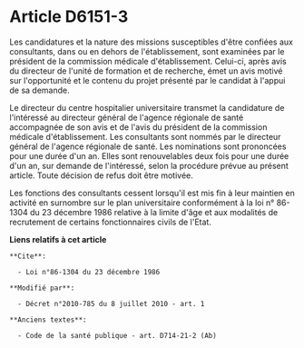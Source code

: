 # Article D6151-3

Les candidatures et la nature des missions susceptibles d'être confiées aux consultants, dans ou en dehors de
l'établissement, sont examinées par le président de la commission médicale d'établissement. Celui-ci, après avis du directeur
de l'unité de formation et de recherche, émet un avis motivé sur l'opportunité et le contenu du projet présenté par le
candidat à l'appui de sa demande.

Le directeur du centre hospitalier universitaire transmet la candidature de l'intéressé au directeur général de l'agence
régionale de santé accompagnée de son avis et de l'avis du président de la commission médicale d'établissement. Les
consultants sont nommés par le directeur général de l'agence régionale de santé. Les nominations sont prononcées pour une
durée d'un an. Elles sont renouvelables deux fois pour une durée d'un an, sur demande de l'intéressé, selon la procédure
prévue au présent article. Toute décision de refus doit être motivée.

Les fonctions des consultants cessent lorsqu'il est mis fin à leur maintien en activité en surnombre sur le plan
universitaire conformément à la loi n° 86-1304 du 23 décembre 1986 relative à la limite d'âge et aux modalités de recrutement
de certains fonctionnaires civils de l'Etat.

**Liens relatifs à cet article**

	**Cite**:

	  - Loi n°86-1304 du 23 décembre 1986

	**Modifié par**:

	  - Décret n°2010-785 du 8 juillet 2010 - art. 1

	**Anciens textes**:

	  - Code de la santé publique - art. D714-21-2 (Ab)
